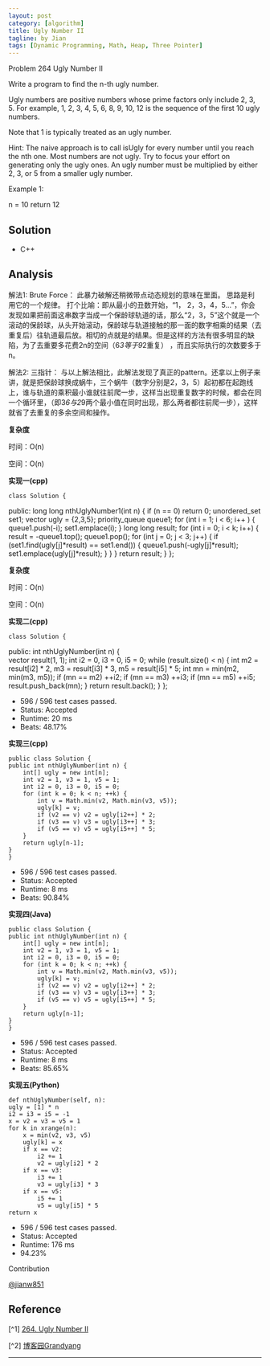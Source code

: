 ```yaml
---
layout: post
category: [algorithm]
title: Ugly Number II 
tagline: by Jian
tags: [Dynamic Programming, Math, Heap, Three Pointer]
---
```


 Problem 264 Ugly Number II

 Write a program to find the n-th ugly number.

  Ugly numbers are positive numbers whose prime factors only include 2, 3, 5. For example, 1, 2, 3, 4, 5, 6, 8, 9, 10, 12 is the sequence of the first 10 ugly numbers.

  Note that 1 is typically treated as an ugly number.

  Hint: The naive approach is to call isUgly for every number until you reach the nth one. Most numbers are not ugly. Try to focus your effort on generating only the ugly ones. An ugly number must be multiplied by either 2, 3, or 5 from a smaller ugly number.

Example 1:

 n = 10 return 12

<!--more-->

## Solution

+ C++

## Analysis

解法1: Brute Force： 此暴力破解还稍微带点动态规划的意味在里面。 思路是利用它的一个规律。 打个比喻：即从最小的丑数开始，“1， 2，3，4，5...”，你会发现如果把前面这串数字当成一个保龄球轨道的话，那么“2，3，5”这个就是一个滚动的保龄球，从头开始滚动，保龄球与轨道接触的那一面的数字相乘的结果（去重复后）往轨道最后放。相切的点就是的结果。但是这样的方法有很多明显的缺陷，为了去重要多花费2n的空间（6*3等于9*2重复） ，而且实际执行的次数要多于n。
  
解法2: 三指针： 与以上解法相比，此解法发现了真正的pattern。还拿以上例子来讲，就是把保龄球换成蜗牛，三个蜗牛（数字分别是2，3，5）起初都在起跑线上，谁与轨道的乘积最小谁就往前爬一步，这样当出现重复数字的时候，都会在同一个循环里，（即3*6与2*9两个最小值在同时出现，那么两者都往前爬一步），这样就省了去重复的多余空间和操作。



**复杂度**

时间：O(n)

空间：O(n)

**实现一(cpp)** 


	class Solution {
public:
    long long nthUglyNumber1(int n) {
     if (n == 0) return 0;
     unordered_set<long long> set1;
     vector<int> ugly = {2,3,5};
     priority_queue<long long> queue1;
     for (int i = 1; i < 6; i++ ) {
       queue1.push(-i);
       set1.emplace(i);
     }
     long long result;
     for (int i = 0; i < k; i++) {
       result = -queue1.top();
       queue1.pop();
       for (int j = 0; j < 3; j++) {
         if (set1.find(ugly[j]*result) == set1.end()) {
           queue1.push(-ugly[j]*result);
           set1.emplace(ugly[j]*result);
         }
       }
     }
     return result;
  }
	};

**复杂度**

时间：O(n)

空间：O(n)

**实现二(cpp)** 


	class Solution {
public:
    int nthUglyNumber(int n) {    
        vector<int> result(1, 1);
        int i2 = 0, i3 = 0, i5 = 0;
        while (result.size() < n) {
            int m2 = result[i2] * 2, 
                m3 = result[i3] * 3, 
                m5 = result[i5] * 5;
            int mn = min(m2, min(m3, m5));
            if (mn == m2) ++i2;
            if (mn == m3) ++i3;
            if (mn == m5) ++i5;
            result.push_back(mn);
        }
        return result.back();
    }
	};

* 596 / 596 test cases passed.
* Status: Accepted
* Runtime: 20 ms
* Beats: 48.17%

**实现三(cpp)**


	public class Solution {
    public int nthUglyNumber(int n) {
        int[] ugly = new int[n];
        int v2 = 1, v3 = 1, v5 = 1;
        int i2 = 0, i3 = 0, i5 = 0;
        for (int k = 0; k < n; ++k) {
            int v = Math.min(v2, Math.min(v3, v5));
            ugly[k] = v;
            if (v2 == v) v2 = ugly[i2++] * 2;
            if (v3 == v) v3 = ugly[i3++] * 3;
            if (v5 == v) v5 = ugly[i5++] * 5;
        }
        return ugly[n-1];
    }
	}

* 596 / 596 test cases passed.
* Status: Accepted
* Runtime: 8 ms
* Beats: 90.84%

**实现四(Java)**


	public class Solution {
    public int nthUglyNumber(int n) {
        int[] ugly = new int[n];
        int v2 = 1, v3 = 1, v5 = 1;
        int i2 = 0, i3 = 0, i5 = 0;
        for (int k = 0; k < n; ++k) {
            int v = Math.min(v2, Math.min(v3, v5));
            ugly[k] = v;
            if (v2 == v) v2 = ugly[i2++] * 2;
            if (v3 == v) v3 = ugly[i3++] * 3;
            if (v5 == v) v5 = ugly[i5++] * 5;
        }
        return ugly[n-1];
    }
	}

* 596 / 596 test cases passed.
* Status: Accepted
* Runtime: 8 ms
* Beats: 85.65%

**实现五(Python)**

	def nthUglyNumber(self, n):
    ugly = [1] * n
    i2 = i3 = i5 = -1
    x = v2 = v3 = v5 = 1
    for k in xrange(n):
        x = min(v2, v3, v5)
        ugly[k] = x
        if x == v2:
            i2 += 1
            v2 = ugly[i2] * 2
        if x == v3:
            i3 += 1
            v3 = ugly[i3] * 3
        if x == v5:
            i5 += 1
            v5 = ugly[i5] * 5
    return x


* 596 / 596 test cases passed.
* Status: Accepted
* Runtime: 176 ms
* 94.23%


 Contribution

 [@jianw851](http://jianwang.info/)

## Reference

[^1] [264. Ugly Number II ](https://leetcode.com/problems/ugly-number-ii/)

[^2] [博客园Grandyang](http://www.cnblogs.com/grandyang/p/4743837.html)

---
